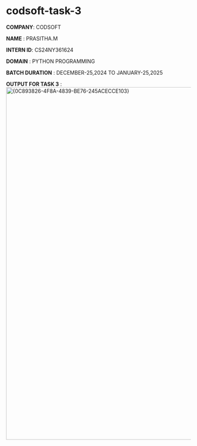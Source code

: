 # codsoft-task-3

**COMPANY**: CODSOFT

**NAME** : PRASITHA.M

**INTERN ID**: CS24NY361624

**DOMAIN** : PYTHON PROGRAMMING

**BATCH DURATION** : DECEMBER-25,2024 TO JANUARY-25,2025

**OUTPUT FOR TASK 3** : <img width="960" alt="{0C893826-4F8A-4839-BE76-245ACECCE103}" src="https://github.com/user-attachments/assets/8bafdeb3-d01a-41fe-a6d7-1c4aeb50d96b" />
